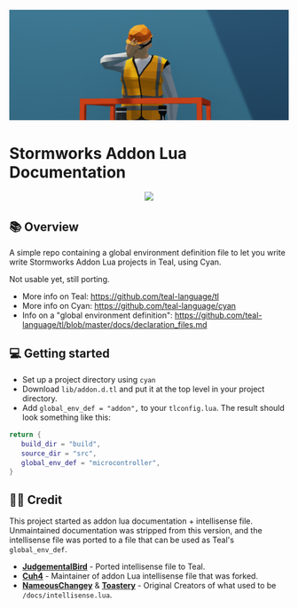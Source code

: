 ![In-Game Screenshot](imgs/1.png)

# Stormworks Addon Lua Documentation

<div align="center">
    <img src="https://img.shields.io/badge/Stormworks-Build%20and%20Rescue-blue?style=for-the-badge">
</div>

## 📚 Overview
A simple repo containing a global environment definition file to let you write write Stormworks Addon Lua projects in Teal, using Cyan.

Not usable yet, still porting.

- More info on Teal: https://github.com/teal-language/tl
- More info on Cyan: https://github.com/teal-language/cyan
- Info on a "global environment definition": https://github.com/teal-language/tl/blob/master/docs/declaration_files.md

## 💻 Getting started
- Set up a project directory using `cyan`
- Download `lib/addon.d.tl` and put it at the top level in your project directory.
- Add `global_env_def = "addon",` to your `tlconfig.lua`. The result should look something like this:
```lua
return {
   build_dir = "build",
   source_dir = "src",
   global_env_def = "microcontroller",
}
```

## 👨‍🦱 Credit
This project started as addon lua documentation + intellisense file. Unmaintained documentation was stripped from this version, and the intellisense file was ported to a file that can be used as Teal's `global_env_def`.
- **[JudgementalBird](https://github.com/JudgementalBird)** - Ported intellisense file to Teal.
- **[Cuh4](https://github.com/Cuh4)** - Maintainer of addon Lua intellisense file that was forked.
- **[NameousChangey](https://github.com/nameouschangey)** & **[Toastery](https://github.com/Toast732)** - Original Creators of what used to be `/docs/intellisense.lua`.